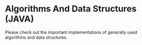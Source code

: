 # Algorithms And Data Structures (JAVA)

Please check out the important implementations of generally used algorithms and data structures. 
